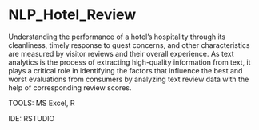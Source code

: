 # NLP_Hotel_Review

Understanding the performance of a hotel’s hospitality through its cleanliness, timely response to guest concerns, and other characteristics are measured by visitor reviews and their overall experience. As text analytics is the process of extracting high-quality information from text, it plays a critical role in identifying the factors that influence the best and worst evaluations from consumers by analyzing text review data with the help of corresponding review scores.


TOOLS: MS Excel, R

IDE: RSTUDIO
